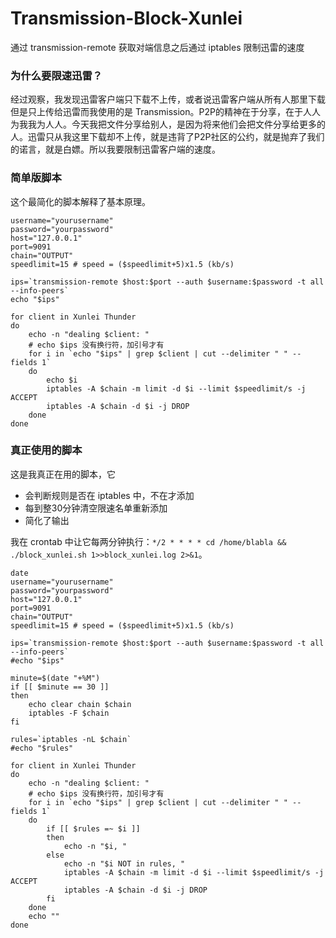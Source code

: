 # Transmission-Block-Xunlei
通过 transmission-remote 获取对端信息之后通过 iptables 限制迅雷的速度

### 为什么要限速迅雷？
经过观察，我发现迅雷客户端只下载不上传，或者说迅雷客户端从所有人那里下载但是只上传给迅雷而我使用的是 Transmission。P2P的精神在于分享，在于人人为我我为人人。今天我把文件分享给别人，是因为将来他们会把文件分享给更多的人。迅雷只从我这里下载却不上传，就是违背了P2P社区的公约，就是抛弃了我们的诺言，就是白嫖。所以我要限制迅雷客户端的速度。

### 简单版脚本

这个最简化的脚本解释了基本原理。

```
username="yourusername"
password="yourpassword"
host="127.0.0.1"
port=9091
chain="OUTPUT"
speedlimit=15 # speed = ($speedlimit+5)x1.5 (kb/s)

ips=`transmission-remote $host:$port --auth $username:$password -t all --info-peers`
echo "$ips"

for client in Xunlei Thunder
do
    echo -n "dealing $client: "
    # echo $ips 没有换行符，加引号才有
    for i in `echo "$ips" | grep $client | cut --delimiter " " --fields 1`
    do
        echo $i
        iptables -A $chain -m limit -d $i --limit $speedlimit/s -j ACCEPT
        iptables -A $chain -d $i -j DROP
    done
done
```

### 真正使用的脚本

这是我真正在用的脚本，它

* 会判断规则是否在 iptables 中，不在才添加
* 每到整30分钟清空限速名单重新添加
* 简化了输出

我在 crontab 中让它每两分钟执行：`*/2 * * * * cd /home/blabla && ./block_xunlei.sh 1>>block_xunlei.log 2>&1`。

```
date
username="yourusername"
password="yourpassword"
host="127.0.0.1"
port=9091
chain="OUTPUT"
speedlimit=15 # speed = ($speedlimit+5)x1.5 (kb/s)

ips=`transmission-remote $host:$port --auth $username:$password -t all --info-peers`
#echo "$ips"

minute=$(date "+%M")
if [[ $minute == 30 ]]
then
    echo clear chain $chain
    iptables -F $chain
fi

rules=`iptables -nL $chain`
#echo "$rules"

for client in Xunlei Thunder
do
    echo -n "dealing $client: "
    # echo $ips 没有换行符，加引号才有
    for i in `echo "$ips" | grep $client | cut --delimiter " " --fields 1`
    do
        if [[ $rules =~ $i ]]
        then
            echo -n "$i, "
        else
            echo -n "$i NOT in rules, "
            iptables -A $chain -m limit -d $i --limit $speedlimit/s -j ACCEPT
            iptables -A $chain -d $i -j DROP
        fi
    done
    echo ""
done
```
